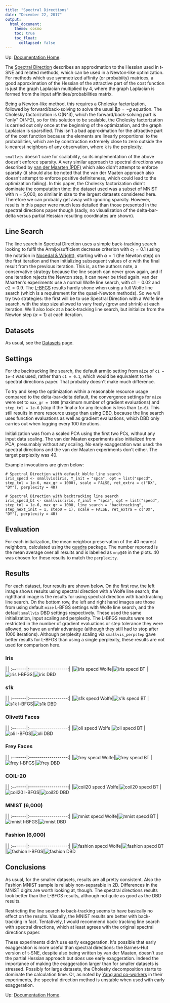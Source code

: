 ```yaml
---
title: "Spectral Directions"
date: "December 22, 2017"
output:
  html_document:
    theme: cosmo
    toc: true
    toc_float:
      collapsed: false
---
```


Up: [Documentation Home](https://jlmelville.github.io/smallvis/).

The [Spectral Direction](https://arxiv.org/abs/1206.4646) describes an
approximation to the Hessian used in t-SNE and related methods, which can be
used in a Newton-like optimization. For methods which use symmetrized affinity
(or probabiity) matrices, a good approximation of the Hessian of the attractive
part of the cost function is just the graph Laplacian multiplied by 4, where the
graph Laplacian is formed from the input affinities/probabilities matrix.

Being a Newton-like method, this requires a Cholesky factorization, followed by
forward/back-solving to solve the usual $\mathbf{B}p = -g$ equation. The
Cholesky factorization is O(N^3), which the forward/back-solving part is "only"
O(N^2), so for this solution to be scalable, the Cholesky factorization is
carried out only once at the beginning of the optimization, and the graph
Laplacian is sparsified. This isn't a bad approximation for the attractive part
of the cost function because the elements are linearly proportional to the
probabilities, which are by construction extremely close to zero outside the
k-nearest neighbors of any observation, where k is the perplexity.

`smallvis` doesn't care for scalability, so its implementation of the above
doesn't enforce sparsity. A very similar approach to spectral directions was 
described by
[van der Maarten (PDF)](http://cseweb.ucsd.edu/~lvdmaaten/workshops/nips2010/papers/vandermaaten.pdf)
which also didn't attempt to enforce sparsity (it should also be noted that the 
van der Maaten approach also doesn't attempt to enforce positive definiteness, 
which could lead to the optimization failing). In this paper, the Cholesky 
factorization didn't dominate the computation time: the dataset used was a 
subset of MNIST with n = 5,000, so similar in size to the largest datasets 
considered here. Therefore we can probably get away with ignoring sparsity.
However, results in this paper were much less detailed than those presented in
the spectral directions paper though (sadly, no visualization of the
delta-bar-delta versus partial Hessian resulting coordinates are shown).

## Line Search

The line search in Spectral Direction uses a simple back-tracking search looking
to fulfil the Armijo/sufficient decrease criterion with $c_1 = 0.1$ (using the
notation in 
[Nocedal & Wright](http://users.iems.northwestern.edu/~nocedal/book/)), starting
with $\alpha = 1$ (the Newton step) on the first iteration and then initializing
subsequent values of $\alpha$ with the final result from the previous iteration.
This is, as the authors note, a conservative strategy because the line search
can never grow again, and if one iteration rejects the Newton step, it can
never be tried again. van der Maarten's experiments use a normal Wolfe line 
search, with $c1 = 0.02$ and $c2 = 0.9$. The 
[L-BFGS](https://jlmelville.github.io/smallvis/opt.html) results hardly shone
when using a full Wolfe line search (which is a requirement for the
quasi-Newton methods). So we will try two strategies: the first will be to use
Spectral Direction with a Wolfe line search, with the step size allowed to
vary freely (grow and shrink) at each iteration. We'll also look at a 
back-tracking line search, but initialize from the Newton step ($\alpha = 1$)
at each iteration.

## Datasets

As usual, see the [Datasets](https://jlmelville.github.io/smallvis/datasets.html) page.

## Settings

For the backtracking line search, the default armijo setting from `mize` of
`c1 = 1e-4` was used, rather than `c1 = 0.1`, which would be equivalent
to the spectral directions paper. That probably doesn't make much difference.

To try and keep the optimization within a reasonable resource usage compared to
the delta-bar-delta default, the convergence settings for `mize` were set to
`max_gr = 1000` (maximum number of gradient evaluations) and `step_tol = 1e-6`
(stop if the final $\alpha$ for any iteration is less than `1e-6`). This still
results in more resource usage than using DBD, because the line search uses
function evaluations as well as gradient evaluations, which DBD only carries out
when logging every 100 iterations.

Initialization was from a scaled PCA using the first two PCs, without any input
data scaling. The van der Maaten experiments also initialized from PCA,
presumably without any scaling. No early exaggeration was used: the spectral
directions and the van der Maaten experiments don't either. The target
perplexity was 40.

Example invocations are given below:

```
# Spectral Direction with default Wolfe line search
iris_specd <- smallvis(iris, Y_init = "spca", opt = list("specd", step_tol = 1e-6, max_gr = 1000), scale = FALSE, ret_extra = c("DX", "DY"), perplexity = 40)

# Spectral Direction with backtracking line search
iris_specd_bt <- smallvis(iris, Y_init = "spca", opt = list("specd", step_tol = 1e-6, max_gr = 1000, line_search = "backtracking", step_next_init = 1, step0 = 1), scale = FALSE, ret_extra = c("DX", "DY"), perplexity = 40)
```

## Evaluation

For each initialization, the mean neighbor preservation of the 40 nearest
neighbors, calculated using the
[quadra](https://github.com/jlmelville/quadra) package. The number reported is 
the mean average over all results and is labelled as `mnp@40` in the plots. 40
was chosen for these results to match the `perplexity`.

## Results

For each dataset, four results are shown below. On the first row, the left image
shows results using spectral direction with a Wolfe line search; the righthand
image is the results for using spectral direction with backtracking line search.
On the bottom row, the left and right hand images are those from using default
`mize` L-BFGS settings with Wolfe line search, and the default `smallvis` DBD
settings respectively. These used the same initialization, input scaling and
perplexity. The L-BFGS results were not restricted in the number of gradient
evaluations or step tolerance they were allowed, so have an unfair advantage
(although they still had to stop after 1000 iterations). Although perplexity
scaling via `smallvis_perpstep` gave better results for L-BFGS than using a
single perplexity, these results are not used for comparison here.

### Iris

| |
:-------|:-------------------:|
|![iris specd Wolfe](../img/specd/iris_wolfe.png)|![iris specd BT](../img/specd/iris_bt.png)
|![iris l-BFGS](../img/opt/iris_lbfgs-5.png)|![iris DBD](../img/opt/iris_dbd.png)

### s1k

| |
:-------|:-------------------:|
|![s1k specd Wolfe](../img/specd/s1k_wolfe.png)|![s1k specd BT](../img/specd/s1k_bt.png)
|![s1k l-BFGS](../img/opt/s1k_lbfgs-5.png)|![s1k DBD](../img/opt/s1k_dbd.png)


### Olivetti Faces

| |
:-------|:-------------------:|
|![oli specd Wolfe](../img/specd/oli_wolfe.png)|![oli specd BT](../img/specd/oli_bt.png)
|![oli l-BFGS](../img/opt/oli_lbfgs-5.png)|![oli DBD](../img/opt/oli_dbd.png)

### Frey Faces

| |
:-------|:-------------------:|
|![frey specd Wolfe](../img/specd/frey_wolfe.png)|![frey specd BT](../img/specd/frey_bt.png)
|![frey l-BFGS](../img/opt/frey_lbfgs-5.png)|![frey DBD](../img/opt/frey_dbd.png)

### COIL-20

| |
:-------|:-------------------:|
|![coil20 specd Wolfe](../img/specd/coil20_wolfe.png)|![coil20 specd BT](../img/specd/coil20_bt.png)
|![coil20 l-BFGS](../img/opt/coil20_lbfgs-5.png)|![coil20 DBD](../img/opt/coil20_dbd.png)

### MNIST (6,000)

| |
:-------|:-------------------:|
|![mnist specd Wolfe](../img/specd/mnist_wolfe.png)|![mnist specd BT](../img/specd/mnist_bt.png)
|![mnist l-BFGS](../img/opt/mnist_lbfgs-5.png)|![mnist DBD](../img/opt/mnist_dbd.png)

### Fashion (6,000)

| |
:-------|:-------------------:|
|![fashion specd Wolfe](../img/specd/fashion_wolfe.png)|![fashion specd BT](../img/specd/fashion_bt.png)
|![fashion l-BFGS](../img/opt/fashion_lbfgs-5.png)|![fashion DBD](../img/opt/fashion_dbd.png)


## Conclusions

As usual, for the smaller datasets, results are all pretty consistent. Also
the Fashion MNIST sample is reliably non-separable in 2D. Differences in the
MNIST digits are worth looking at, though. The spectral directions results look
better than the L-BFGS results, although not quite as good as the DBD results.

Restricting the line search to back-tracking seems to have basically no effect
on the results. Visually, the MNIST results are better with back-tracking in 
fact. Tentatively, I would recommend back-tracking line search with spectral
directions, which at least agrees with the original spectral directions paper.

These experiments didn't use early exaggeration. It's possible that early
exaggeration is more useful than spectral directions: the Barnes-Hut version
of t-SNE, despite also being written by van der Maaten, doesn't use the partial 
Hessian approach but *does* use early exaggeration. Indeed the importance of
making the exaggeration larger than for smaller datasets is stressed. Possibly 
for large datasets, the Cholesky decomposition starts to dominate the 
calculation time. Or, as noted by 
[Yang and co-workers](http://www.jmlr.org/proceedings/papers/v38/yang15a.html) 
in their experiments, the spectral direction method is unstable when used
with early exaggeration.

Up: [Documentation Home](https://jlmelville.github.io/smallvis/).

